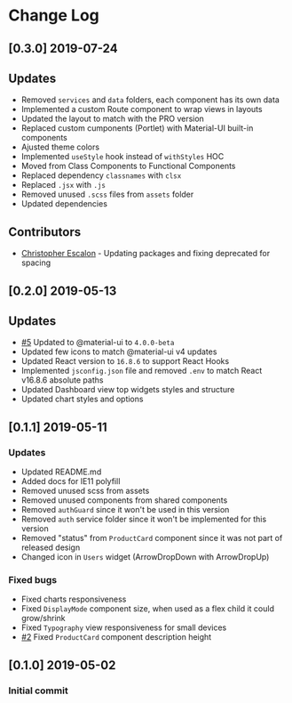 # Change Log

## [0.3.0] 2019-07-24

## Updates

- Removed `services` and `data` folders, each component has its own data
- Implemented a custom Route component to wrap views in layouts
- Updated the layout to match with the PRO version
- Replaced custom cumponents (Portlet) with Material-UI built-in components
- Ajusted theme colors
- Implemented `useStyle` hook instead of `withStyles` HOC
- Moved from Class Components to Functional Components
- Replaced dependency `classnames` with `clsx`
- Replaced `.jsx` with `.js`
- Removed unused `.scss` files from `assets` folder
- Updated dependencies

## Contributors

- [Christopher Escalon](https://github.com/escalonc) - Updating packages and fixing deprecated for spacing

## [0.2.0] 2019-05-13

## Updates

- [#5](https://github.com/devias-io/react-material-dashboard/issues/5) Updated to @material-ui to `4.0.0-beta`
- Updated few icons to match @material-ui v4 updates
- Updated React version to `16.8.6` to support React Hooks
- Implemented `jsconfig.json` file and removed `.env` to match React v16.8.6 absolute paths
- Updated Dashboard view top widgets styles and structure
- Updated chart styles and options

## [0.1.1] 2019-05-11

### Updates

- Updated README.md
- Added docs for IE11 polyfill
- Removed unused scss from assets
- Removed unused components from shared components
- Removed `authGuard` since it won't be used in this version
- Removed `auth` service folder since it won't be implemented for this version
- Removed "status" from `ProductCard` component since it was not part of released design
- Changed icon in `Users` widget (ArrowDropDown with ArrowDropUp)

### Fixed bugs

- Fixed charts responsiveness
- Fixed `DisplayMode` component size, when used as a flex child it could grow/shrink
- Fixed `Typography` view responsiveness for small devices
- [#2](https://github.com/devias-io/react-material-dashboard/pull/2) Fixed `ProductCard` component description height

## [0.1.0] 2019-05-02

### Initial commit
